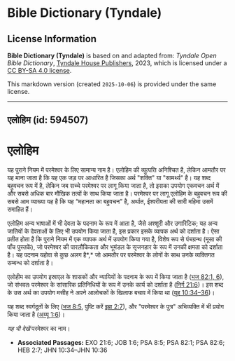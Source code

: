 # Bible Dictionary (Tyndale)

## License Information

**Bible Dictionary (Tyndale)** is based on and adapted from: _Tyndale Open Bible Dictionary_, [Tyndale House Publishers](https://tyndaleopenresources.com/), 2023, which is licensed under a [CC BY-SA 4.0 license](https://creativecommons.org/licenses/by-sa/4.0/legalcode.en).

This markdown version (created `2025-10-06`) is provided under the same license.



--------------------------------

## एलोहिम (id: 594507)

एलोहिम
======

यह पुराने नियम में परमेश्वर के लिए सामान्य नाम है। एलोहिम की व्युत्पत्ति अनिश्चित है, लेकिन आमतौर पर यह माना जाता है कि यह एक जड़ पर आधारित है जिसका अर्थ "शक्ति" या "सामर्थ्य" है। यह शब्द बहुवचन रूप में है, लेकिन जब सच्चे परमेश्वर पर लागू किया जाता है, तो इसका उपयोग एकवचन अर्थ में और सबसे अधिक बार मौखिक तत्वों के साथ किया जाता है। परमेश्वर पर लागू एलोहिम के बहुवचन रूप की सबसे आम व्याख्या यह है कि यह “महानता का बहुवचन” है, अर्थात, ईश्वरीयता की सारी महिमा उसमें समाहित हैं।

एलोहिम अन्य भाषाओं में भी देवता के पदनाम के रूप में आता है, जैसे अश्शूरी और उगारिटिक; यह अन्य जातियों के देवताओं के लिए भी उपयोग किया जाता है, इस प्रकार इसके व्यापक अर्थ को दर्शाता है। ऐसा प्रतीत होता है कि पुराने नियम में एक व्यापक अर्थ में उपयोग किया गया है, विशेष रूप से पंचग्रन्थ (मूसा की पाँच पुस्तकें), जो परमेश्वर की पारलौकिकता और भूमंडल के सृजनहार के रूप में उनकी क्षमता को दर्शाता है। यह पदनाम यहोवा से कुछ अलग है*,* जो आमतौर पर परमेश्वर के लोगों के साथ उनके व्यक्तिगत सम्बन्ध को दर्शाता है।

एलोहीम का उपयोग इस्राएल के शासकों और न्यायियों के पदनाम के रूप में किया जाता है ([भज 82:1, 6](https://ref.ly/Ps82:1,Ps82:6)), जो संभवतः परमेश्वर के सांसारिक प्रतिनिधियों के रूप में उनके कार्य को दर्शाता है ([निर्ग 21:6](https://ref.ly/Exod21:6))। इस शब्द के उस अर्थ का उपयोग मसीह ने अपने आलोचकों के खिलाफ बचाव में किया था ([यूह 10:34–36](https://ref.ly/John10:34-John10:36))।

यह शब्द स्वर्गदूतों के लिए ([भज 8:5](https://ref.ly/Ps8:5), पुष्टि करें [इब्रा 2:7](https://ref.ly/Heb2:7)), और "परमेश्वर के पुत्र" अभिव्यक्ति में भी प्रयोग किया जाता है ([अय्यू 1:6](https://ref.ly/Job1:6))।

*यह भी देखें* परमेश्वर का नाम।

* **Associated Passages:** EXO 21:6; JOB 1:6; PSA 8:5; PSA 82:1; PSA 82:6; HEB 2:7; JHN 10:34–JHN 10:36

